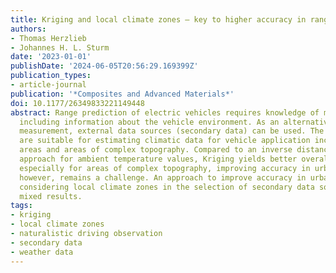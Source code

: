 ```yaml
---
title: Kriging and local climate zones – key to higher accuracy in range prediction?
authors:
- Thomas Herzlieb
- Johannes H. L. Sturm
date: '2023-01-01'
publishDate: '2024-06-05T20:56:29.169399Z'
publication_types:
- article-journal
publication: '*Composites and Advanced Materials*'
doi: 10.1177/26349833221149448
abstract: Range prediction of electric vehicles requires knowledge of many parameters,
  including information about the vehicle environment. As an alternative to onboard
  measurement, external data sources (secondary data) can be used. The presented methods
  are suitable for estimating climatic data for vehicle application including urban
  areas and areas of complex topography. Compared to an inverse distance weighting
  approach for ambient temperature values, Kriging yields better overall accuracy
  especially for areas of complex topography, improving accuracy in urban regions,
  however, remains a challenge. An approach to improve accuracy in urban areas by
  considering local climate zones in the selection of secondary data sources produces
  mixed results.
tags:
- kriging
- local climate zones
- naturalistic driving observation
- secondary data
- weather data
---
```


